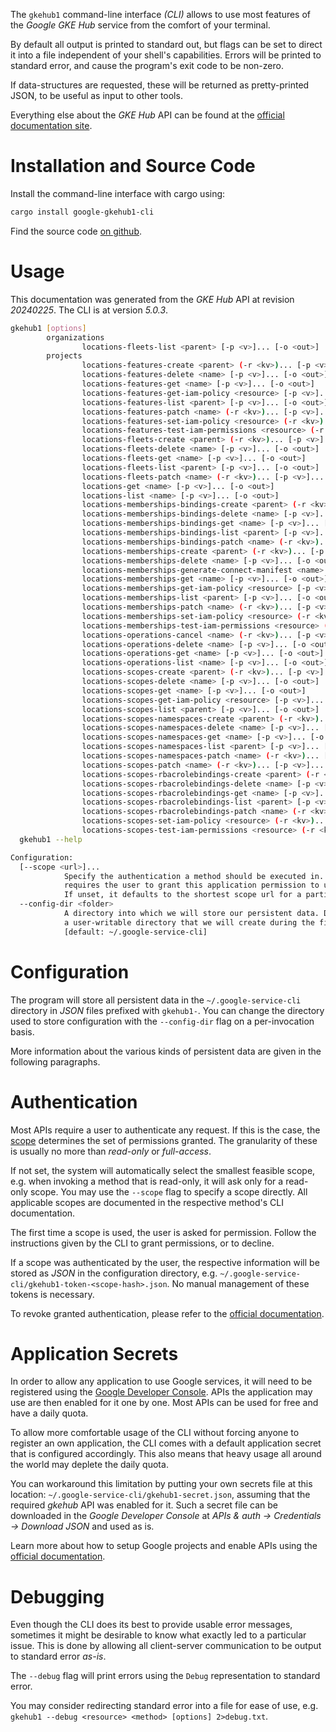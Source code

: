 <!---
DO NOT EDIT !
This file was generated automatically from 'src/generator/templates/cli/README.md.mako'
DO NOT EDIT !
-->
The `gkehub1` command-line interface *(CLI)* allows to use most features of the *Google GKE Hub* service from the comfort of your terminal.

By default all output is printed to standard out, but flags can be set to direct it into a file independent of your shell's
capabilities. Errors will be printed to standard error, and cause the program's exit code to be non-zero.

If data-structures are requested, these will be returned as pretty-printed JSON, to be useful as input to other tools.

Everything else about the *GKE Hub* API can be found at the
[official documentation site](https://cloud.google.com/anthos/multicluster-management/connect/registering-a-cluster).

# Installation and Source Code

Install the command-line interface with cargo using:

```bash
cargo install google-gkehub1-cli
```

Find the source code [on github](https://github.com/Byron/google-apis-rs/tree/main/gen/gkehub1-cli).

# Usage

This documentation was generated from the *GKE Hub* API at revision *20240225*. The CLI is at version *5.0.3*.

```bash
gkehub1 [options]
        organizations
                locations-fleets-list <parent> [-p <v>]... [-o <out>]
        projects
                locations-features-create <parent> (-r <kv>)... [-p <v>]... [-o <out>]
                locations-features-delete <name> [-p <v>]... [-o <out>]
                locations-features-get <name> [-p <v>]... [-o <out>]
                locations-features-get-iam-policy <resource> [-p <v>]... [-o <out>]
                locations-features-list <parent> [-p <v>]... [-o <out>]
                locations-features-patch <name> (-r <kv>)... [-p <v>]... [-o <out>]
                locations-features-set-iam-policy <resource> (-r <kv>)... [-p <v>]... [-o <out>]
                locations-features-test-iam-permissions <resource> (-r <kv>)... [-p <v>]... [-o <out>]
                locations-fleets-create <parent> (-r <kv>)... [-p <v>]... [-o <out>]
                locations-fleets-delete <name> [-p <v>]... [-o <out>]
                locations-fleets-get <name> [-p <v>]... [-o <out>]
                locations-fleets-list <parent> [-p <v>]... [-o <out>]
                locations-fleets-patch <name> (-r <kv>)... [-p <v>]... [-o <out>]
                locations-get <name> [-p <v>]... [-o <out>]
                locations-list <name> [-p <v>]... [-o <out>]
                locations-memberships-bindings-create <parent> (-r <kv>)... [-p <v>]... [-o <out>]
                locations-memberships-bindings-delete <name> [-p <v>]... [-o <out>]
                locations-memberships-bindings-get <name> [-p <v>]... [-o <out>]
                locations-memberships-bindings-list <parent> [-p <v>]... [-o <out>]
                locations-memberships-bindings-patch <name> (-r <kv>)... [-p <v>]... [-o <out>]
                locations-memberships-create <parent> (-r <kv>)... [-p <v>]... [-o <out>]
                locations-memberships-delete <name> [-p <v>]... [-o <out>]
                locations-memberships-generate-connect-manifest <name> [-p <v>]... [-o <out>]
                locations-memberships-get <name> [-p <v>]... [-o <out>]
                locations-memberships-get-iam-policy <resource> [-p <v>]... [-o <out>]
                locations-memberships-list <parent> [-p <v>]... [-o <out>]
                locations-memberships-patch <name> (-r <kv>)... [-p <v>]... [-o <out>]
                locations-memberships-set-iam-policy <resource> (-r <kv>)... [-p <v>]... [-o <out>]
                locations-memberships-test-iam-permissions <resource> (-r <kv>)... [-p <v>]... [-o <out>]
                locations-operations-cancel <name> (-r <kv>)... [-p <v>]... [-o <out>]
                locations-operations-delete <name> [-p <v>]... [-o <out>]
                locations-operations-get <name> [-p <v>]... [-o <out>]
                locations-operations-list <name> [-p <v>]... [-o <out>]
                locations-scopes-create <parent> (-r <kv>)... [-p <v>]... [-o <out>]
                locations-scopes-delete <name> [-p <v>]... [-o <out>]
                locations-scopes-get <name> [-p <v>]... [-o <out>]
                locations-scopes-get-iam-policy <resource> [-p <v>]... [-o <out>]
                locations-scopes-list <parent> [-p <v>]... [-o <out>]
                locations-scopes-namespaces-create <parent> (-r <kv>)... [-p <v>]... [-o <out>]
                locations-scopes-namespaces-delete <name> [-p <v>]... [-o <out>]
                locations-scopes-namespaces-get <name> [-p <v>]... [-o <out>]
                locations-scopes-namespaces-list <parent> [-p <v>]... [-o <out>]
                locations-scopes-namespaces-patch <name> (-r <kv>)... [-p <v>]... [-o <out>]
                locations-scopes-patch <name> (-r <kv>)... [-p <v>]... [-o <out>]
                locations-scopes-rbacrolebindings-create <parent> (-r <kv>)... [-p <v>]... [-o <out>]
                locations-scopes-rbacrolebindings-delete <name> [-p <v>]... [-o <out>]
                locations-scopes-rbacrolebindings-get <name> [-p <v>]... [-o <out>]
                locations-scopes-rbacrolebindings-list <parent> [-p <v>]... [-o <out>]
                locations-scopes-rbacrolebindings-patch <name> (-r <kv>)... [-p <v>]... [-o <out>]
                locations-scopes-set-iam-policy <resource> (-r <kv>)... [-p <v>]... [-o <out>]
                locations-scopes-test-iam-permissions <resource> (-r <kv>)... [-p <v>]... [-o <out>]
  gkehub1 --help

Configuration:
  [--scope <url>]...
            Specify the authentication a method should be executed in. Each scope
            requires the user to grant this application permission to use it.
            If unset, it defaults to the shortest scope url for a particular method.
  --config-dir <folder>
            A directory into which we will store our persistent data. Defaults to
            a user-writable directory that we will create during the first invocation.
            [default: ~/.google-service-cli]

```

# Configuration

The program will store all persistent data in the `~/.google-service-cli` directory in *JSON* files prefixed with `gkehub1-`.  You can change the directory used to store configuration with the `--config-dir` flag on a per-invocation basis.

More information about the various kinds of persistent data are given in the following paragraphs.

# Authentication

Most APIs require a user to authenticate any request. If this is the case, the [scope][scopes] determines the 
set of permissions granted. The granularity of these is usually no more than *read-only* or *full-access*.

If not set, the system will automatically select the smallest feasible scope, e.g. when invoking a
method that is read-only, it will ask only for a read-only scope. 
You may use the `--scope` flag to specify a scope directly. 
All applicable scopes are documented in the respective method's CLI documentation.

The first time a scope is used, the user is asked for permission. Follow the instructions given 
by the CLI to grant permissions, or to decline.

If a scope was authenticated by the user, the respective information will be stored as *JSON* in the configuration
directory, e.g. `~/.google-service-cli/gkehub1-token-<scope-hash>.json`. No manual management of these tokens
is necessary.

To revoke granted authentication, please refer to the [official documentation][revoke-access].

# Application Secrets

In order to allow any application to use Google services, it will need to be registered using the 
[Google Developer Console][google-dev-console]. APIs the application may use are then enabled for it
one by one. Most APIs can be used for free and have a daily quota.

To allow more comfortable usage of the CLI without forcing anyone to register an own application, the CLI
comes with a default application secret that is configured accordingly. This also means that heavy usage
all around the world may deplete the daily quota.

You can workaround this limitation by putting your own secrets file at this location: 
`~/.google-service-cli/gkehub1-secret.json`, assuming that the required *gkehub* API 
was enabled for it. Such a secret file can be downloaded in the *Google Developer Console* at 
*APIs & auth -> Credentials -> Download JSON* and used as is.

Learn more about how to setup Google projects and enable APIs using the [official documentation][google-project-new].


# Debugging

Even though the CLI does its best to provide usable error messages, sometimes it might be desirable to know
what exactly led to a particular issue. This is done by allowing all client-server communication to be 
output to standard error *as-is*.

The `--debug` flag will print errors using the `Debug` representation to standard error.

You may consider redirecting standard error into a file for ease of use, e.g. `gkehub1 --debug <resource> <method> [options] 2>debug.txt`.


[scopes]: https://developers.google.com/+/api/oauth#scopes
[revoke-access]: http://webapps.stackexchange.com/a/30849
[google-dev-console]: https://console.developers.google.com/
[google-project-new]: https://developers.google.com/console/help/new/
